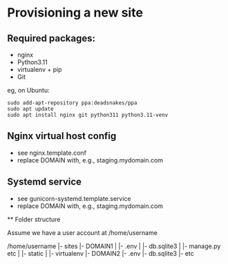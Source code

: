 Provisioning a new site 
=======================

## Required packages:

* nginx
* Python3.11
* virtualenv + pip
* Git

eg, on Ubuntu:

    sudo add-apt-repository ppa:deadsnakes/ppa
    sudo apt update
    sudo apt install nginx git python311 python3.11-venv

## Nginx virtual host config

* see nginx.template.conf
* replace DOMAIN with, e.g., staging.mydomain.com

## Systemd service

* see gunicorn-systemd.template.service
* replace DOMAIN with, e.g., staging.mydomain.com

** Folder structure

Assume we have a user account at /home/username

/home/username
|- sites
    |- DOMAIN1
    |   |- .env
    |   |- db.sqlite3
    |   |- manage.py etc
    |   |- static
    |   |- virtualenv
    |- DOMAIN2
        |- .env
        |- db.sqlite3
        |- etc


